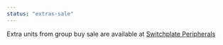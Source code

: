 ```yaml
---
status: "extras-sale"
---
```

Extra units from group buy sale are available at [Switchplate Peripherals](https://switchplate.co/collections/lunar-ii-extras)